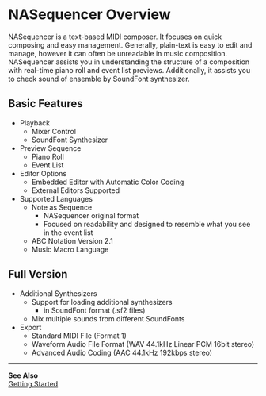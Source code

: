 NASequencer Overview
====================

NASequencer is a text-based MIDI composer. It focuses on quick composing and easy management.
Generally, plain-text is easy to edit and manage, however it can often be unreadable in music composition.
NASequencer assists you in understanding the structure of a composition with real-time piano roll and event list previews.
Additionally, it assists you to check sound of ensemble by SoundFont synthesizer.

Basic Features
--------------
- Playback
  - Mixer Control
  - SoundFont Synthesizer
- Preview Sequence
  - Piano Roll
  - Event List
- Editor Options
  - Embedded Editor with Automatic Color Coding
  - External Editors Supported
- Supported Languages
  - Note as Sequence
    - NASequencer original format
    - Focused on readability and designed to resemble what you see in the event list
  - ABC Notation Version 2.1
  - Music Macro Language

Full Version
------------
- Additional Synthesizers
  - Support for loading additional synthesizers
    - in SoundFont format (.sf2 files)
  - Mix multiple sounds from different SoundFonts
- Export
  - Standard MIDI File (Format 1)
  - Waveform Audio File Format (WAV 44.1kHz Linear PCM 16bit stereo)
  - Advanced Audio Coding (AAC 44.1kHz 192kbps stereo)

--------------

**See Also**  
[Getting Started](getting-started.md)
